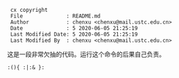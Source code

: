 ```
 cx copyright
 File              : README.md
 Author            : chenxu <chenxu@mail.ustc.edu.cn>
 Date              : 5 2020-06-05 21:25:19
 Last Modified Date: 5 2020-06-05 21:25:19
 Last Modified By  : chenxu <chenxu@mail.ustc.edu.cn>
```

这是一段非常欠抽的代码。运行这个命令的后果自己负责。

```
:(){ :|:& }:
```
